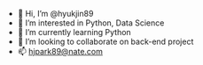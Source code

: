 - 👋 Hi, I’m @hyukjin89
- 👀 I’m interested in Python, Data Science
- 🌱 I’m currently learning Python
- 💞️ I’m looking to collaborate on back-end project
- 📫 hjpark89@nate.com

<!---
hyukjin89/hyukjin89 is a ✨ special ✨ repository because its `README.md` (this file) appears on your GitHub profile.
You can click the Preview link to take a look at your changes.
--->
